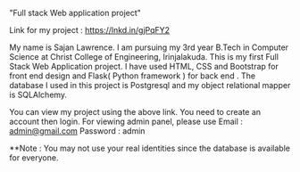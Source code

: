 "Full stack Web application project"

Link for my project : https://lnkd.in/gjPqFY2

My name is Sajan Lawrence. I am pursuing my 3rd year B.Tech in Computer Science at Christ College of Engineering, Irinjalakuda. This is my first Full Stack Web Application project. I have used HTML, CSS and Bootstrap for front end design and Flask( Python framework ) for back end . The database I used in this project is Postgresql and my object relational mapper is SQLAlchemy.

You can view my project using the above link. You need to create an account then login. For viewing admin panel, please use
Email : admin@gmail.com
Password : admin

**Note : You may not use your real identities since the database is available for everyone.
